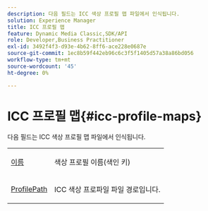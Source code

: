 ```yaml
---
description: 다음 필드는 ICC 색상 프로필 맵 파일에서 인식됩니다.
solution: Experience Manager
title: ICC 프로필 맵
feature: Dynamic Media Classic,SDK/API
role: Developer,Business Practitioner
exl-id: 3492f4f3-d93e-4b62-8ff6-ace228e0687e
source-git-commit: 1ec8b59f442eb96c6c3f5f1405d57a38a86bd056
workflow-type: tm+mt
source-wordcount: '45'
ht-degree: 0%

---
```


# ICC 프로필 맵{#icc-profile-maps}

다음 필드는 ICC 색상 프로필 맵 파일에서 인식됩니다.

<table id="simpletable_91C7631EE91141DCB6EE70441BC724A9"> 
 <tr class="strow"> 
  <td class="stentry"> <p><span class="codeph"> <a href="../../../../../../is-api/image-catalog/image-serving-api-ref/c-image-catalog-reference/c-icc-profile-map-reference/r-name-icc.md#reference-9e7d3c8e35434981a3dfac66b8946cbe" type="reference" format="dita" scope="local"> 이름</a></span> </p></td> 
  <td class="stentry"> <p>색상 프로필 이름(색인 키) </p></td> 
 </tr> 
 <tr class="strow"> 
  <td class="stentry"> <p><span class="codeph"> <a href="../../../../../../is-api/image-catalog/image-serving-api-ref/c-image-catalog-reference/c-icc-profile-map-reference/r-profilepath-icc.md#reference-d0db8b059a60437992fe1ae35761cb95" type="reference" format="dita" scope="local"> ProfilePath</a></span> </p> </td> 
  <td class="stentry"> <p>ICC 색상 프로파일 파일 경로입니다. </p></td> 
 </tr> 
</table>
